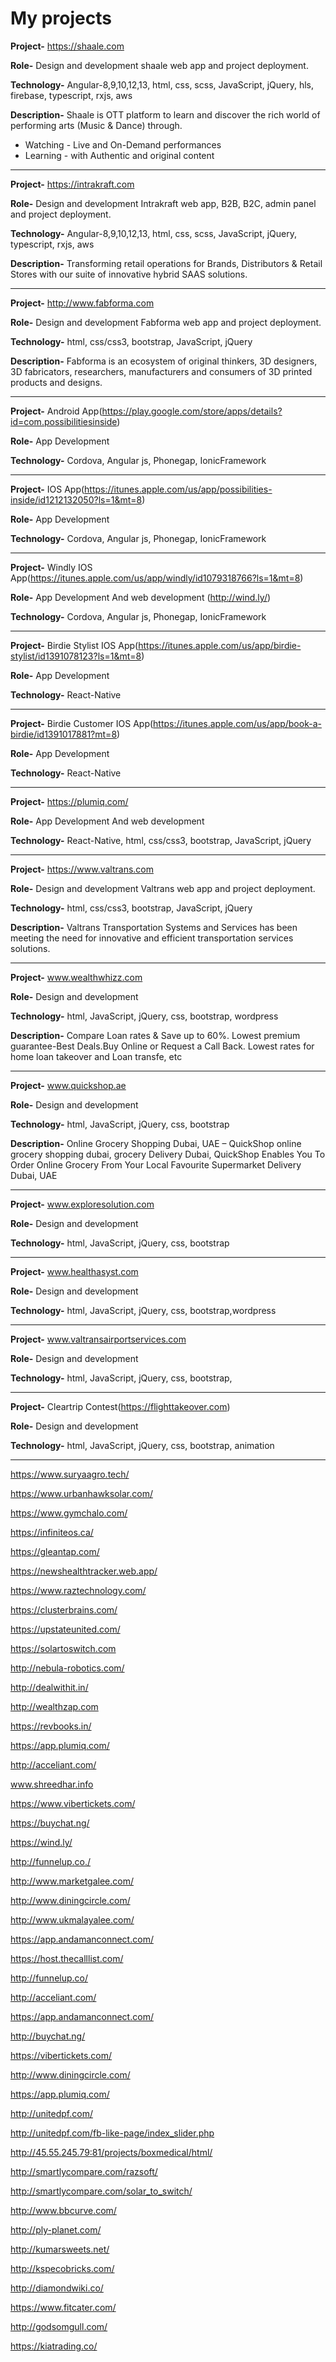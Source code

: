 # My projects

**Project-** https://shaale.com

**Role-** Design and development shaale web app and project deployment.

**Technology-** Angular-8,9,10,12,13, html, css, scss, JavaScript, jQuery, hls, firebase, typescript, rxjs, aws

**Description-** Shaale is OTT platform to learn and discover the rich world of performing arts (Music & Dance) through.
- Watching - Live and On-Demand performances
- Learning - with Authentic and original content
---

**Project-** https://intrakraft.com

**Role-** Design and development Intrakraft web app, B2B, B2C, admin panel and project deployment.

**Technology-** Angular-8,9,10,12,13, html, css, scss, JavaScript, jQuery, typescript, rxjs, aws

**Description-** Transforming retail operations for Brands, Distributors & Retail Stores with our suite of innovative hybrid SAAS solutions.

---

**Project-** http://www.fabforma.com

**Role-** Design and development Fabforma web app and project deployment.

**Technology-** html, css/css3, bootstrap, JavaScript, jQuery

**Description-** Fabforma is an ecosystem of original thinkers, 3D designers, 3D fabricators, researchers, manufacturers and consumers of 3D printed products and designs.

---

**Project-** Android App(https://play.google.com/store/apps/details?id=com.possibilitiesinside)

**Role-** App Development

**Technology-** Cordova, Angular js, Phonegap, IonicFramework

---

**Project-** IOS  App(https://itunes.apple.com/us/app/possibilities-inside/id1212132050?ls=1&mt=8)

**Role-** App Development

**Technology-** Cordova, Angular js, Phonegap, IonicFramework

---

**Project-** Windly IOS  App(https://itunes.apple.com/us/app/windly/id1079318766?ls=1&mt=8)

**Role-** App Development And web development (http://wind.ly/)

**Technology-** Cordova, Angular js, Phonegap, IonicFramework

---

**Project-** Birdie Stylist IOS  App(https://itunes.apple.com/us/app/birdie-stylist/id1391078123?ls=1&mt=8)

**Role-** App Development

**Technology-** React-Native

---

**Project-** Birdie Customer IOS  App(https://itunes.apple.com/us/app/book-a-birdie/id1391017881?mt=8)

**Role-** App Development

**Technology-** React-Native

---

**Project-** https://plumiq.com/

**Role-** App Development And web development

**Technology-** React-Native, html, css/css3, bootstrap, JavaScript, jQuery


---

**Project-** https://www.valtrans.com

**Role-** Design and development Valtrans web app and project deployment.

**Technology-** html, css/css3, bootstrap, JavaScript, jQuery

**Description-** Valtrans Transportation Systems and Services has been meeting the need for innovative and efficient transportation services solutions.

---

**Project-**  www.wealthwhizz.com

**Role-** Design and development

**Technology-** html, JavaScript, jQuery, css, bootstrap,  wordpress

**Description-** Compare Loan rates &amp; Save up to 60%. Lowest premium guarantee-Best Deals.Buy Online or Request a Call Back. Lowest rates for home loan takeover and Loan transfe, etc

---

**Project-** www.quickshop.ae

**Role-** Design and development

**Technology-** html, JavaScript, jQuery, css, bootstrap

**Description-** Online Grocery Shopping Dubai, UAE – QuickShop online grocery shopping dubai, grocery Delivery Dubai, QuickShop Enables You To Order Online Grocery From Your Local Favourite Supermarket Delivery Dubai, UAE

---

**Project-** www.exploresolution.com

**Role-** Design and development

**Technology-** html, JavaScript, jQuery, css, bootstrap

---

**Project-** www.healthasyst.com

**Role-** Design and development

**Technology-** html, JavaScript, jQuery, css, bootstrap,wordpress

---

**Project-** www.valtransairportservices.com

**Role-** Design and development

**Technology-** html, JavaScript, jQuery, css, bootstrap,

---

**Project-** Cleartrip Contest(https://flighttakeover.com)

**Role-** Design and development

**Technology-** html, JavaScript, jQuery, css, bootstrap, animation

---

https://www.suryaagro.tech/

https://www.urbanhawksolar.com/

https://www.gymchalo.com/

https://infiniteos.ca/

https://gleantap.com/

https://newshealthtracker.web.app/

https://www.raztechnology.com/

https://clusterbrains.com/

https://upstateunited.com/

https://solartoswitch.com

http://nebula-robotics.com/

http://dealwithit.in/

http://wealthzap.com

https://revbooks.in/

https://app.plumiq.com/

http://acceliant.com/

www.shreedhar.info

https://www.vibertickets.com/

https://buychat.ng/

https://wind.ly/

http://funnelup.co./

http://www.marketgalee.com/

http://www.diningcircle.com/

http://www.ukmalayalee.com/

https://app.andamanconnect.com/

https://host.thecalllist.com/

http://funnelup.co/

http://acceliant.com/

https://app.andamanconnect.com/

http://buychat.ng/

https://vibertickets.com/

http://www.diningcircle.com/

https://app.plumiq.com/

http://unitedpf.com/

http://unitedpf.com/fb-like-page/index_slider.php

http://45.55.245.79:81/projects/boxmedical/html/

http://smartlycompare.com/razsoft/

http://smartlycompare.com/solar_to_switch/

http://www.bbcurve.com/

http://ply-planet.com/

http://kumarsweets.net/

http://kspecobricks.com/

http://diamondwiki.co/

https://www.fitcater.com/

http://godsomgull.com/

https://kiatrading.co/
